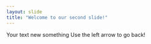 ```yaml
---
layout: slide
title: "Welcome to our second slide!"
---
```

Your text new something
Use the left arrow to go back!
